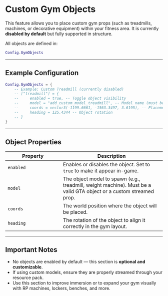 # Custom Gym Objects

This feature allows you to place custom gym props (such as treadmills, machines, or decorative equipment) within your fitness area. It is currently **disabled by default** but fully supported in structure.

All objects are defined in:

```lua
Config.GymObjects
```

***

## Example Configuration

```lua
Config.GymObjects = {
    -- Example: Custom Treadmill (currently disabled)
    -- ["treadmill"] = {
    --     enabled = true, -- Toggle object visibility
    --     model = "add_custom_model_treadmill", -- Model name (must be streamed or native)
    --     coords = vector3(-1199.6661, -1563.3497, 3.6195), -- Placement coordinates
    --     heading = 125.4344 -- Object rotation
    -- }
}
```

***

## Object Properties

<table><thead><tr><th width="160.66668701171875">Property</th><th>Description</th></tr></thead><tbody><tr><td><code>enabled</code></td><td>Enables or disables the object. Set to <code>true</code> to make it appear in-game.</td></tr><tr><td><code>model</code></td><td>The object model to spawn (e.g., treadmill, weight machine). Must be a valid GTA object or a custom streamed prop.</td></tr><tr><td><code>coords</code></td><td>The world position where the object will be placed.</td></tr><tr><td><code>heading</code></td><td>The rotation of the object to align it correctly in the gym layout.</td></tr></tbody></table>

***

## Important Notes

* No objects are enabled by default — this section is **optional and customizable**.
* If using custom models, ensure they are properly streamed through your resource pack.
* Use this section to improve immersion or to expand your gym visually with RP machines, lockers, benches, and more.
